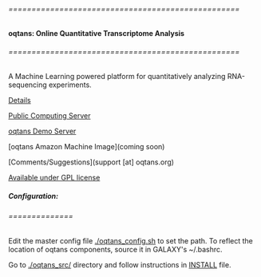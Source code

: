 ###### ==================================================
#### oqtans: Online Quantitative Transcriptome Analysis
###### ==================================================
A Machine Learning powered platform for quantitatively analyzing RNA-sequencing experiments.

[Details](http://oqtans.org)

[Public Computing Server](http://galaxy.cbio.mskcc.org) 

[oqtans Demo Server](http://cloud.oqtans.org) 

[oqtans Amazon Machine Image](coming soon) 

[Comments/Suggestions](support [at] oqtans.org)

[Available under GPL license](http://www.gnu.org/copyleft/gpl.html)

##### Configuration:
###### ==============
    
Edit the master config file [./oqtans\_config.sh](https://github.com/ratschlab/oqtans/blob/master/oqtans_config.sh) 
to set the path. To reflect the location of oqtans components, source it in GALAXY's ~/.bashrc.

Go to [./oqtans\_src/](https://github.com/ratschlab/oqtans_src)  directory and follow instructions in [INSTALL](https://github.com/ratschlab/oqtans_src/blob/master/INSTALL) file.
